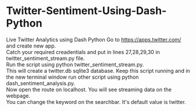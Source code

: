 # Twitter-Sentiment-Using-Dash-Python
Live Twitter Analytics using Dash Python
Go to https://apps.twitter.com/ and create new app.<br/>
Catch your required creadentials and put in lines 27,28,29,30 in twitter_sentiment_stream.py file.<br/>
Run the script using python twitter_sentiment_stream.py.<br/>
This will create a twitter.db sqlite3 database. Keep this script running and in the new terminal window run other script using python dash_sentiment_analysis.py.<br/>
Now open the route on localhost. You will see streaming data on the webpage.<br/>
You can change the keyword on the searchbar. It's default value is twitter.<br/>
